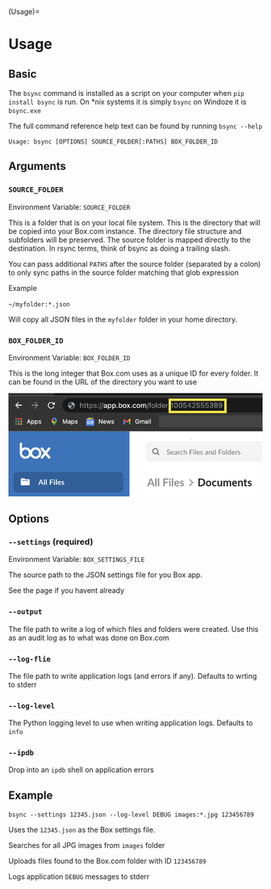 (Usage)=
# Usage

## Basic

The `bsync` command is installed as a script on your computer when `pip install bsync` is run.
On *nix systems it is simply `bsync` on Windoze it is `bsync.exe`

The full command reference help text can be found by running `bsync --help`

```
Usage: bsync [OPTIONS] SOURCE_FOLDER[:PATHS] BOX_FOLDER_ID
```

## Arguments

### `SOURCE_FOLDER`

Environment Variable: `SOURCE_FOLDER`

This is a folder that is on your local file system.
This is the directory that will be copied into your Box.com instance.
The directory file structure and subfolders will be preserved.
The source folder is mapped directly to the destination.
In rsync terms, think of bsync as doing a trailing slash.

You can pass additional `PATHS` after the source folder (separated by a colon)
to only sync paths in the source folder matching that glob expression

Example

`~/myfolder:*.json`

Will copy all JSON files in the `myfolder` folder in your home directory.


### `BOX_FOLDER_ID`

Environment Variable: `BOX_FOLDER_ID`

This is the long integer that Box.com uses as a unique ID for every folder.
It can be found in the URL of the directory you want to use


![Folder ID](./static/folder.png)

## Options


### `--settings` (required)

Environment Variable: `BOX_SETTINGS_FILE`

The source path to the JSON settings file for you Box app.

See the [](App) page if you havent already

### `--output`

The file path to write a log of which files and folders were created.
Use this as an audit log as to what was done on Box.com

### `--log-flie`

The file path to write application logs (and errors if any).
Defaults to wrting to stderr

### `--log-level`

The Python logging level to use when writing application logs.
Defaults to `info`

### `--ipdb`

Drop into an `ipdb` shell on application errors

## Example

```
bsync --settings 12345.json --log-level DEBUG images:*.jpg 123456789
```

Uses the `12345.json` as the Box settings file.

Searches for all JPG images from `images` folder

Uploads files found to the Box.com folder with ID `123456789`

Logs application `DEBUG` messages to stderr
